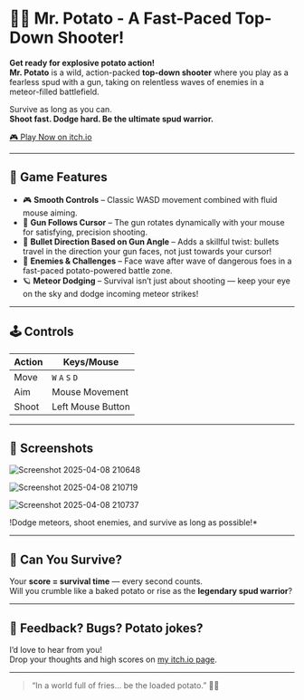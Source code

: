 # 🥔🔫 Mr. Potato - A Fast-Paced Top-Down Shooter!

**Get ready for explosive potato action!**  
**Mr. Potato** is a wild, action-packed **top-down shooter** where you play as a fearless spud with a gun, taking on relentless waves of enemies in a meteor-filled battlefield.

Survive as long as you can.  
**Shoot fast. Dodge hard. Be the ultimate spud warrior.**

[🎮 Play Now on itch.io](https://sud0ku.itch.io/mr-potato)

---

## 🚀 Game Features

- 🎮 **Smooth Controls** – Classic WASD movement combined with fluid mouse aiming.
- 🎯 **Gun Follows Cursor** – The gun rotates dynamically with your mouse for satisfying, precision shooting.
- 🔫 **Bullet Direction Based on Gun Angle** – Adds a skillful twist: bullets travel in the direction your gun faces, not just towards your cursor!
- 👾 **Enemies & Challenges** – Face wave after wave of dangerous foes in a fast-paced potato-powered battle zone.
- 🪐 **Meteor Dodging** – Survival isn’t just about shooting — keep your eye on the sky and dodge incoming meteor strikes!

---

## 🕹️ Controls

| Action    | Keys/Mouse         |
|-----------|--------------------|
| Move      | `W` `A` `S` `D`     |
| Aim       | Mouse Movement     |
| Shoot     | Left Mouse Button  |

---

## 📸 Screenshots


![Screenshot 2025-04-08 210648](https://github.com/user-attachments/assets/81b58c29-0ca7-4174-9e08-51c6f159187d)


![Screenshot 2025-04-08 210719](https://github.com/user-attachments/assets/ee985d5a-f7c0-45bf-b1f7-87ec595a4685)

![Screenshot 2025-04-08 210737](https://github.com/user-attachments/assets/50755a36-57fe-4140-9877-361ffdb4bfbb)

!Dodge meteors, shoot enemies, and survive as long as possible!*

---

## 🌟 Can You Survive?

Your **score = survival time** — every second counts.  
Will you crumble like a baked potato or rise as the **legendary spud warrior**?

---

## 💬 Feedback? Bugs? Potato jokes?

I’d love to hear from you!  
Drop your thoughts and high scores on [my itch.io page](https://sud0ku.itch.io).

---

> “In a world full of fries... be the loaded potato.” 🥔💥

